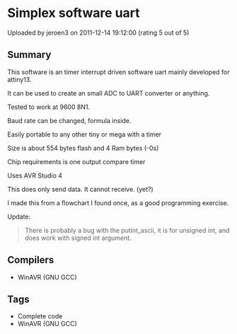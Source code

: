 # Simplex software uart

Uploaded by jeroen3 on 2011-12-14 19:12:00 (rating 5 out of 5)

## Summary

This software is an timer interrupt driven software uart mainly developed for attiny13.  

It can be used to create an small ADC to UART converter or anything.


Tested to work at 9600 8N1.  

Baud rate can be changed, formula inside.


Easily portable to any other tiny or mega with a timer


Size is about 554 bytes flash and 4 Ram bytes (-0s)  

Chip requirements is one output compare timer  

Uses AVR Studio 4


This does only send data. It cannot receive. (yet?)


I made this from a flowchart I found once, as a good programming exercise.


Update:  

>There is probably a bug with the putint\_ascii, it is for unsigned int, and does work with signed int argument.

## Compilers

- WinAVR (GNU GCC)

## Tags

- Complete code
- WinAVR (GNU GCC)
